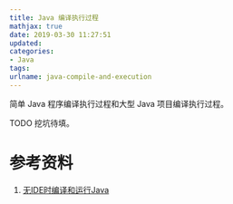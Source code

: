 ```yaml
---
title: Java 编译执行过程
mathjax: true
date: 2019-03-30 11:27:51
updated:
categories:
- Java
tags:
urlname: java-compile-and-execution
---
```


简单 Java 程序编译执行过程和大型 Java 项目编译执行过程。

<!-- more -->

TODO 挖坑待填。 





# 参考资料

1. [无IDE时编译和运行Java](http://www.importnew.com/11370.html)